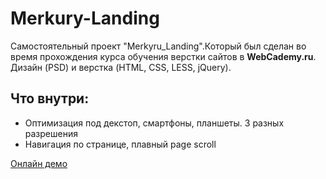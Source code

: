 # Merkury-Landing
Cамостоятельный проект "Merkyru_Landing".Который был сделан во время прохождения курса обучения верстки сайтов в         **WebCademy.ru**. Дизайн (PSD) и верстка (HTML, CSS, LESS, jQuery).

## Что внутри:
* Оптимизация под декстоп, смартфоны, планшеты. 3 разных разрешения
* Навигация по странице, плавный page scroll

[Онлайн демо](https://runar-web.github.io/Merkury-Landing/)

